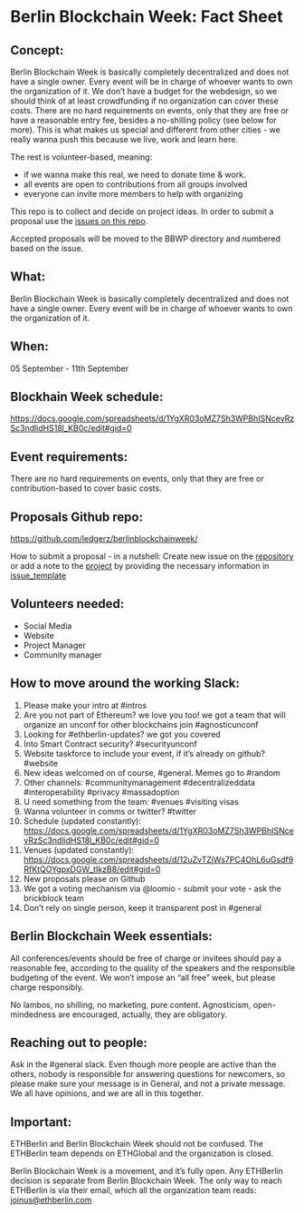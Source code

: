 Berlin Blockchain Week: Fact Sheet
=======
## Concept:

Berlin Blockchain Week is basically completely decentralized and does not have a single owner. Every event will be in charge of whoever wants to own the organization of it.
We don’t have a budget for the webdesign, so we should think of at least crowdfunding if no organization can cover these costs.
There are no hard requirements on events, only that they are free or have a reasonable entry fee, besides a no-shilling policy (see below for more). This is what makes us special and different from other cities - we really wanna push this because we live, work and learn here.

The rest is volunteer-based, meaning:
- if we wanna make this real, we need to donate time & work.
- all events are open to contributions from all groups involved
- everyone can invite more members to help with organizing


This repo is to collect and decide on project ideas. In order to submit a proposal use the [issues on this repo](https://github.com/ledgerz/project-ideas/issues).

Accepted proposals will be moved to the BBWP directory and numbered based on the issue.

## What:
 Berlin Blockchain Week is basically completely decentralized and does not have a single owner. Every event will be in charge of whoever wants to own the organization of it.

## When:
05 September - 11th September

## Blockhain Week schedule:
https://docs.google.com/spreadsheets/d/1YgXR03oMZ7Sh3WPBhISNcevRzSc3ndlidHS18l_KB0c/edit#gid=0

## Event requirements:
There are no hard requirements on events, only that they are free or contribution-based to cover basic costs.

## Proposals Github repo:
https://github.com/ledgerz/berlinblockchainweek/

How to submit a proposal - in a nutshell:
Create new issue on the [repository](https://github.com/ledgerz/berlinblockchainweek/issues) or add a note to the [project](https://github.com/ledgerz/berlinblockchainweek/projects/1) by providing the necessary information in [issue_template](https://github.com/ledgerz/berlinblockchainweek/issues/3) 

## Volunteers needed:

- Social Media
- Website
- Project Manager
- Community manager

##  How to move around the working Slack:

1. Please make your intro at #intros
2. Are you not part of Ethereum? we love you too! we got a team that will organize an unconf for other blockchains join #agnosticunconf
3. Looking for #ethberlin-updates? we got you covered
4. Into Smart Contract security? #securityunconf
5. Website taskforce to include your event, if it’s already on github? #website
6. New ideas welcomed on of course, #general. Memes go to #random
7. Other channels: #communitymanagement #decentralizeddata #interoperability #privacy #massadoption
8. U need something from the team: #venues #visiting visas
9. Wanna volunteer in comms or twitter? #twitter
10.  Schedule (updated constantly): https://docs.google.com/spreadsheets/d/1YgXR03oMZ7Sh3WPBhISNcevRzSc3ndlidHS18l_KB0c/edit#gid=0
11. Venues (updated constantly): https://docs.google.com/spreadsheets/d/12uZvTZjWs7PC4OhL6uGsdf9RfKtQOYgpxDGW_tIkzB8/edit#gid=0
12.  New proposals please on Github
13.  We got a voting mechanism via @loomio - submit your vote - ask the brickblock team
14.  Don’t rely on single person, keep it transparent post in #general

## Berlin Blockchain Week essentials:
All conferences/events should be free of charge or invitees should pay a reasonable fee, according to the quality of the speakers and the responsible budgeting of the event. We won’t impose an “all free” week, but please charge responsibly.

No lambos, no shilling, no marketing, pure content.
Agnosticism, open-mindedness are encouraged, actually, they are obligatory.

## Reaching out to people:
Ask in the #general slack. Even though more people are active than the others, nobody is responsible for answering questions for newcomers, so please make sure your message is in General, and not a private message. We all have opinions, and we are all in this together.

## Important:
ETHBerlin and Berlin Blockchain Week should not be confused. The ETHBerlin team depends on ETHGlobal and the organization is closed. 

Berlin Blockchain Week is a movement, and it’s fully open. Any ETHBerlin decision is separate from Berlin Blockchain Week. The only way to reach ETHBerlin is via their email, which all the organization team reads: joinus@ethberlin.com
